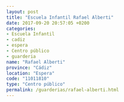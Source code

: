 ```yaml
---
layout: post
title: "Escuela Infantil Rafael Alberti"
date: 2017-09-20 20:57:05 +0200
categories:
- Escuela Infantil
- cadiz
- espera
- Centro público
- guarderia
name: "Rafael Alberti"
province: "Cádiz"
location: "Espera"
code: "11011810"
type: "Centro público"
permalink: /guarderias/rafael-alberti.html
---
```


